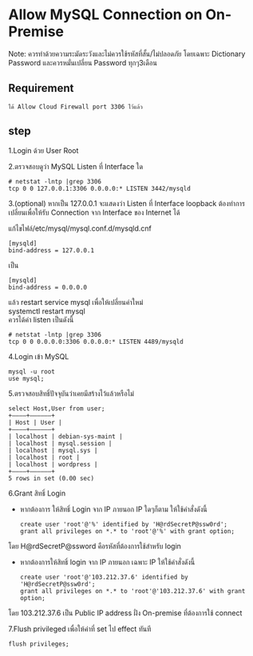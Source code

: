 # Allow MySQL Connection on On-Premise

Note: ควรทำด้วยความระมัดระวังและไม่ควรใช้รหัสที่สั้น/ไม่ปลอดภัย โดยเฉพาะ Dictionary Password และควรหมั่นเปลี่ยน Password ทุกๆ3เดือน

## Requirement

```text
ได้ Allow Cloud Firewall port 3306 ไว้แล้ว
```

## step

1.Login ด้วย User Root

2.ตรวจสอบดูว่า MySQL Listen ที่ Interface ใด

```text
# netstat -lntp |grep 3306
tcp 0 0 127.0.0.1:3306 0.0.0.0:* LISTEN 3442/mysqld
```

3.\(optional\) หากเป็น 127.0.0.1 จะแสดงว่า Listen ที่ Interface loopback ต้องทำการเปลี่ยนเพื่อให้รับ Connection จาก Interface ของ Internet ได้

แก้ไขไฟล์/etc/mysql/mysql.conf.d/mysqld.cnf

```text
[mysqld]
bind-address = 127.0.0.1
```

เป็น

```text
[mysqld]
bind-address = 0.0.0.0
```

แล้ว restart service mysql เพื่อให้เปลี่ยนค่าใหม่  
systemctl restart mysql  
ควรได้ค่า listen เป็นดังนี้

```text
# netstat -lntp |grep 3306
tcp 0 0 0.0.0.0:3306 0.0.0.0:* LISTEN 4489/mysqld
```

4.Login เข้า MySQL

```text
mysql -u root
use mysql;
```

5.ตรวจสอบสิทธิ์ปัจจุบันว่าเคยมีสร้างไว้แล้วหรือไม่

```text
select Host,User from user;
+———–+——————+
| Host | User |
+———–+——————+
| localhost | debian-sys-maint |
| localhost | mysql.session |
| localhost | mysql.sys |
| localhost | root |
| localhost | wordpress |
+———–+——————+
5 rows in set (0.00 sec)
```

6.Grant สิทธิ์ Login

* หากต้องการ ให้สิทธิ์ Login จาก IP ภายนอก IP ใดๆก็ตาม ให้ใช้คำสั่งดังนี้

  ```text
  create user 'root'@'%' identified by 'H@rdSecretP@ssw0rd';
  grant all privileges on *.* to 'root'@'%' with grant option;
  ```

โดย H@rdSecretP@ssword คือรหัสที่ต้องการใช้สำหรับ login

* หากต้องการให้สิทธิ์ login จาก IP ภายนอก เฉพาะ IP ให้ใช้คำสั่งดังนี้

  ```text
  create user 'root'@'103.212.37.6' identified by 'H@rdSecretP@ssw0rd';
  grant all privileges on *.* to 'root'@'103.212.37.6' with grant option;
  ```

โดย 103.212.37.6 เป็น Public IP address ฝั่ง On-premise ที่ต้องการใช้ connect

7.Flush privileged เพื่อให้ค่าที่ set ไป effect ทันที

```text
flush privileges;
```

